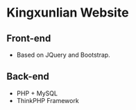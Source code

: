 # Kingxunlian Website

## Front-end
* Based on JQuery and Bootstrap.

## Back-end
* PHP + MySQL
* ThinkPHP Framework

